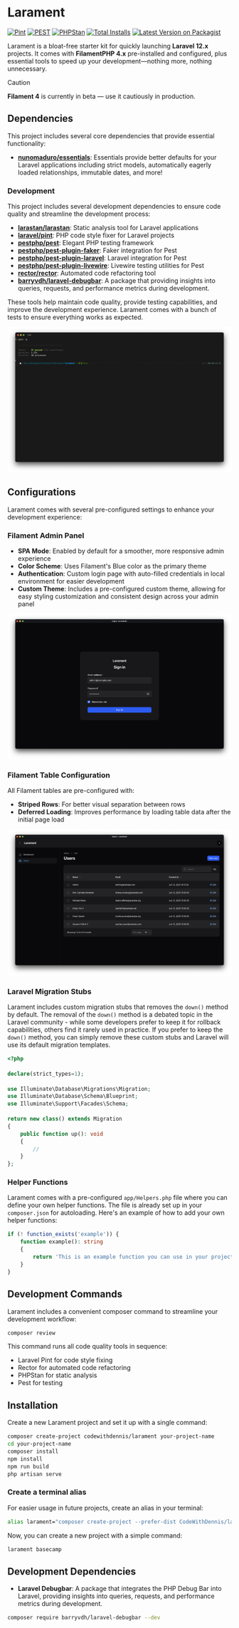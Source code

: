 # Larament

[![Pint](https://github.com/codewithdennis/larament/actions/workflows/pint.yml/badge.svg)](https://packagist.org/packages/codewithdennis/larament)
[![PEST](https://github.com/codewithdennis/larament/actions/workflows/pest.yml/badge.svg)](https://packagist.org/packages/codewithdennis/larament)
[![PHPStan](https://github.com/CodeWithDennis/larament/actions/workflows/phpstan.yml/badge.svg)](https://github.com/CodeWithDennis/larament/actions/workflows/phpstan.yml)
[![Total Installs](https://img.shields.io/packagist/dt/codewithdennis/larament.svg?style=flat-square)](https://packagist.org/packages/codewithdennis/larament)
[![Latest Version on Packagist](https://img.shields.io/packagist/v/codewithdennis/larament.svg?style=flat-square)](https://packagist.org/packages/codewithdennis/larament)

Larament is a bloat-free starter kit for quickly launching **Laravel 12.x** projects. It comes with **FilamentPHP 4.x** pre-installed and configured, plus essential tools to speed up your development—nothing more, nothing unnecessary.

> [!CAUTION]
> **Filament 4** is currently in beta — use it cautiously in production.


## Dependencies

This project includes several core dependencies that provide essential functionality:

- **[nunomaduro/essentials](https://github.com/nunomaduro/essentials)**: Essentials provide better defaults for your Laravel applications including strict models, automatically eagerly loaded relationships, immutable dates, and more!


### Development

This project includes several development dependencies to ensure code quality and streamline the development process:

- **[larastan/larastan](https://github.com/larastan/larastan)**: Static analysis tool for Laravel applications
- **[laravel/pint](https://laravel.com/docs/12.x/pint)**: PHP code style fixer for Laravel projects
- **[pestphp/pest](pestphp.com/docs/installation)**: Elegant PHP testing framework
- **[pestphp/pest-plugin-faker](https://pestphp.com/docs/plugins)**: Faker integration for Pest
- **[pestphp/pest-plugin-laravel](https://pestphp.com/docs/plugins)**: Laravel integration for Pest
- **[pestphp/pest-plugin-livewire](https://pestphp.com/docs/plugins)**: Livewire testing utilities for Pest
- **[rector/rector](https://github.com/rectorphp/rector)**: Automated code refactoring tool
- **[barryvdh/laravel-debugbar](https://github.com/barryvdh/laravel-debugbar)**: A package that providing insights into queries, requests, and performance metrics during development.

These tools help maintain code quality, provide testing capabilities, and improve the development experience. Larament comes with a bunch of tests to ensure everything works as expected.

![Tests](resources/images/tests.png)

## Configurations

Larament comes with several pre-configured settings to enhance your development experience:

### Filament Admin Panel
- **SPA Mode**: Enabled by default for a smoother, more responsive admin experience
- **Color Scheme**: Uses Filament's Blue color as the primary theme
- **Authentication**: Custom login page with auto-filled credentials in local environment for easier development
- **Custom Theme**: Includes a pre-configured custom theme, allowing for easy styling customization and consistent design across your admin panel

![Login](resources/images/login-page.png)
 
### Filament Table Configuration
All Filament tables are pre-configured with:
- **Striped Rows**: For better visual separation between rows
- **Deferred Loading**: Improves performance by loading table data after the initial page load

![Users Table](resources/images/users-table.png)

### Laravel Migration Stubs
Larament includes custom migration stubs that removes the `down()` method by default. The removal of the `down()` method is a debated topic in the Laravel community - while some developers prefer to keep it for rollback capabilities, others find it rarely used in practice. If you prefer to keep the `down()` method, you can simply remove these custom stubs and Laravel will use its default migration templates.

```php
<?php

declare(strict_types=1);

use Illuminate\Database\Migrations\Migration;
use Illuminate\Database\Schema\Blueprint;
use Illuminate\Support\Facades\Schema;

return new class() extends Migration
{
    public function up(): void
    {
        //
    }
};
```

### Helper Functions
Larament comes with a pre-configured `app/Helpers.php` file where you can define your own helper functions. The file is already set up in your `composer.json` for autoloading. Here's an example of how to add your own helper functions:

```php
if (! function_exists('example')) {
    function example(): string
    {
        return 'This is an example function you can use in your project.';
    }
}
```

## Development Commands

Larament includes a convenient composer command to streamline your development workflow:

```bash
composer review
```

This command runs all code quality tools in sequence:
- Laravel Pint for code style fixing
- Rector for automated code refactoring
- PHPStan for static analysis
- Pest for testing

## Installation

Create a new Larament project and set it up with a single command:

```bash
composer create-project codewithdennis/larament your-project-name
cd your-project-name 
composer install
npm install
npm run build
php artisan serve
```

### Create a terminal alias
For easier usage in future projects, create an alias in your terminal:

```bash
alias larament="composer create-project --prefer-dist CodeWithDennis/larament"
```

Now, you can create a new project with a simple command:

```bash
larament basecamp
```

## Development Dependencies

- **Laravel Debugbar**: A package that integrates the PHP Debug Bar into Laravel, providing insights into queries, requests, and performance metrics during development.

```bash
composer require barryvdh/laravel-debugbar --dev
```
